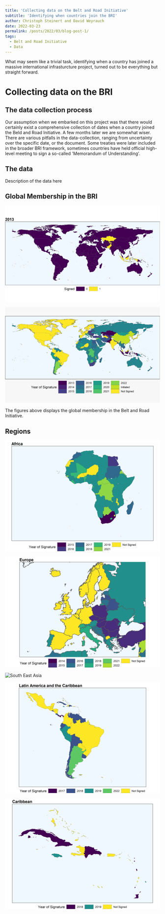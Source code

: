 ```yaml
---
title: 'Collecting data on the Belt and Road Initiative'
subtitle: 'Identifying when countries join the BRI'
author: Christoph Steinert and David Weyrauch
date: 2022-03-23
permalink: /posts/2022/03/blog-post-1/
tags:
  - Belt and Road Initiative
  - Data
---
```


What may seem like a trivial task, identifying when a country has joined a massive international infrasturcture project, turned out to be everything but straight forward.

# Collecting data on the BRI

## The data collection process

Our assumption when we embarked on this project was that there would certainly exist a comprehensive collection of dates when a country joined the Beld and Road Initiative. A few months later we are somewhat wiser. There are various pitfalls in the data-collection, ranging from uncertainty over the specific date, or the document. Some treaties were later included in the broader BRI framework, sometimes countries have held official high-level meeting to sign a so-called 'Memorandum of Understanding'.


## The data
Description of the data here



## Global Membership in the BRI

![Global membership over time](/images/bri-membership/worldmap_over_time.gif)



![Global membership in the BRI](/images/bri-membership/worldmap.jpg)


The figures above displays the global membership in the Belt and Road Initiative.


## Regions


![Africa](/images/bri-membership/africa.png)

![Europe](/images/bri-membership/europe.png)

![South East Asia](/images/bri-membership/se-asia.png)

![Latin America](/images/bri-membership/latin_america.png)

![Caribbean](/images/bri-membership/caribbean.png)

